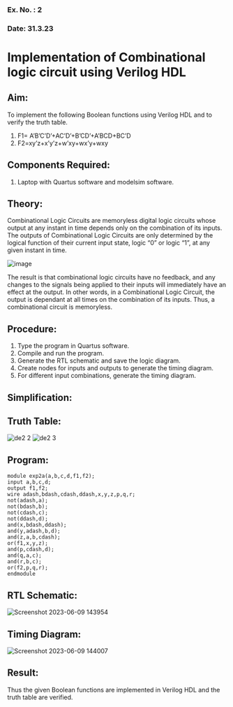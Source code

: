 ### Ex. No. : 2 
### Date: 31.3.23 
# Implementation of Combinational logic circuit using Verilog HDL
## Aim:
To implement the following Boolean functions using Verilog HDL and to verify the truth table.
1. F1= A’B’C’D’+AC’D’+B’CD’+A’BCD+BC’D
2. F2=xy’z+x’y’z+w’xy+wx’y+wxy

## Components Required:
1.	Laptop with Quartus software and modelsim software.

## Theory:
Combinational Logic Circuits are memoryless digital logic circuits whose output at any instant in time depends only on the combination of its inputs.
The outputs of Combinational Logic Circuits are only determined by the logical function of their current input state, logic “0” or logic “1”, at any given instant in time.

![image](https://github.com/rvinifa/ex.2/assets/133735746/949815d3-0912-49c7-81c0-eea1c148d48e)

The result is that combinational logic circuits have no feedback, and any changes to the signals being applied to their inputs will immediately have an effect at the output. In other words, in a Combinational Logic Circuit, the output is dependant at all times on the combination of its inputs. Thus, a combinational circuit is memoryless.

## Procedure:
1.	Type the program in Quartus software.
2.	Compile and run the program.
3.	Generate the RTL schematic and save the logic diagram.
4.	Create nodes for inputs and outputs to generate the timing diagram.
5.	For different input combinations, generate the timing diagram.

## Simplification:

## Truth Table:
![de2 2](https://github.com/VigneshkumaranNS/ex.2/assets/119484483/8221ec02-63d5-47e5-ae76-d8f5afa56e85)
![de2 3](https://github.com/VigneshkumaranNS/ex.2/assets/119484483/c213af82-7011-4b10-9d13-a93ac40bf2c0)

## Program:
```
module exp2a(a,b,c,d,f1,f2);
input a,b,c,d;
output f1,f2;
wire adash,bdash,cdash,ddash,x,y,z,p,q,r;
not(adash,a);
not(bdash,b);
not(cdash,c);
not(ddash,d);
and(x,bdash,ddash);
and(y,adash,b,d);
and(z,a,b,cdash);
or(f1,x,y,z);
and(p,cdash,d);
and(q,a,c);
and(r,b,c);
or(f2,p,q,r);
endmodule
```

## RTL Schematic:
![Screenshot 2023-06-09 143954](https://github.com/VigneshkumaranNS/ex.2/assets/119484483/c5231eec-8f13-4808-8807-69d6a12c7e2c)



## Timing Diagram:
![Screenshot 2023-06-09 144007](https://github.com/VigneshkumaranNS/ex.2/assets/119484483/6540d9ea-e2a0-487b-b0c6-f8243c7e9f7f)




## Result:

Thus the given Boolean functions are implemented in Verilog HDL and the truth table are verified.



